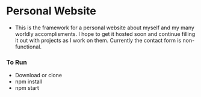 # Personal Website
- This is the framework for a personal website about myself and my many worldly accomplisments. I hope to get it hosted soon and continue filling it out with projects as I work on them. Currently the contact form is non-functional.

### To Run
- Download or clone
- npm install
- npm start
